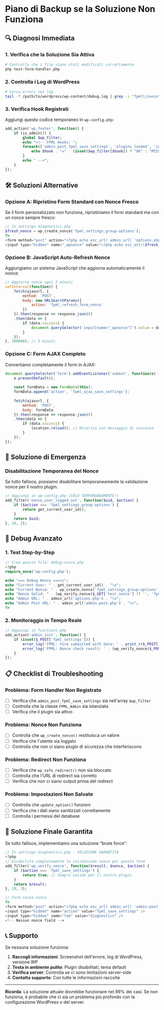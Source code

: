 # Piano di Backup se la Soluzione Non Funziona

## 🔍 **Diagnosi Immediata**

### 1. **Verifica che la Soluzione Sia Attiva**
```bash
# Controlla che i file siano stati modificati correttamente
php test-form-handler.php
```

### 2. **Controlla i Log di WordPress**
```bash
# Cerca errori nei log
tail -f /path/to/wordpress/wp-content/debug.log | grep -i "fpml\|nonce"
```

### 3. **Verifica Hook Registrati**
Aggiungi questo codice temporaneo in `wp-config.php`:
```php
add_action('wp_footer', function() {
    if (is_admin()) {
        global $wp_filter;
        echo "<!-- FPML Hooks: ";
        foreach(['admin_post_fpml_save_settings', 'plugins_loaded', 'init'] as $hook) {
            echo $hook . "=" . (isset($wp_filter[$hook]) ? "OK" : "MISSING") . " ";
        }
        echo " -->";
    }
});
```

## 🛠️ **Soluzioni Alternative**

### **Opzione A: Ripristino Form Standard con Nonce Fresco**
Se il form personalizzato non funziona, ripristiniamo il form standard ma con un nonce sempre fresco:

```php
// In settings-diagnostics.php
$fresh_nonce = wp_create_nonce('fpml_settings_group-options');
?>
<form method="post" action="<?php echo esc_url( admin_url( 'options.php' ) ); ?>">
<input type="hidden" name="_wpnonce" value="<?php echo esc_attr($fresh_nonce); ?>" />
```

### **Opzione B: JavaScript Auto-Refresh Nonce**
Aggiungiamo un sistema JavaScript che aggiorna automaticamente il nonce:

```javascript
// Aggiorna nonce ogni 5 minuti
setInterval(function() {
    fetch(ajaxurl, {
        method: 'POST',
        body: new URLSearchParams({
            action: 'fpml_refresh_form_nonce'
        })
    }).then(response => response.json())
    .then(data => {
        if (data.success) {
            document.querySelector('input[name="_wpnonce"]').value = data.data.nonce;
        }
    });
}, 300000); // 5 minuti
```

### **Opzione C: Form AJAX Completo**
Convertiamo completamente il form in AJAX:

```javascript
document.querySelector('form').addEventListener('submit', function(e) {
    e.preventDefault();
    
    const formData = new FormData(this);
    formData.append('action', 'fpml_ajax_save_settings');
    
    fetch(ajaxurl, {
        method: 'POST',
        body: formData
    }).then(response => response.json())
    .then(data => {
        if (data.success) {
            location.reload(); // Ricarica con messaggio di successo
        }
    });
});
```

## 🚨 **Soluzione di Emergenza**

### **Disabilitazione Temporanea del Nonce**
Se tutto fallisce, possiamo disabilitare temporaneamente la validazione nonce per il nostro plugin:

```php
// Aggiungi in wp-config.php (SOLO TEMPORANEAMENTE!)
add_filter('nonce_user_logged_out', function($uid, $action) {
    if ($action === 'fpml_settings_group-options') {
        return get_current_user_id();
    }
    return $uid;
}, 10, 2);
```

## 🔧 **Debug Avanzato**

### **1. Test Step-by-Step**
```php
// Crea questo file: debug-nonce.php
<?php
require_once('wp-config.php');

echo "=== Debug Nonce ===\n";
echo "Current User: " . get_current_user_id() . "\n";
echo "Current Nonce: " . wp_create_nonce('fpml_settings_group-options') . "\n";
echo "Nonce Valid: " . (wp_verify_nonce($_GET['test_nonce'] ?? '', 'fpml_settings_group-options') ? 'YES' : 'NO') . "\n";
echo "Admin URL: " . admin_url('options.php') . "\n";
echo "Admin Post URL: " . admin_url('admin-post.php') . "\n";
?>
```

### **2. Monitoraggio in Tempo Reale**
```php
// Aggiungi in functions.php
add_action('admin_init', function() {
    if (isset($_POST['fpml_settings'])) {
        error_log('FPML: Form submitted with data: ' . print_r($_POST['fpml_settings'], true));
        error_log('FPML: Nonce check result: ' . (wp_verify_nonce($_POST['fpml_settings_nonce'], 'fpml_save_settings') ? 'VALID' : 'INVALID'));
    }
});
```

## 📋 **Checklist di Troubleshooting**

### **Problema: Form Handler Non Registrato**
- [ ] Verifica che `admin_post_fpml_save_settings` sia nell'array `$wp_filter`
- [ ] Controlla che la classe `FPML_Admin` sia istanziata
- [ ] Verifica che il plugin sia attivo

### **Problema: Nonce Non Funziona**
- [ ] Controlla che `wp_create_nonce()` restituisca un valore
- [ ] Verifica che l'utente sia loggato
- [ ] Controlla che non ci siano plugin di sicurezza che interferiscono

### **Problema: Redirect Non Funziona**
- [ ] Verifica che `wp_safe_redirect()` non sia bloccato
- [ ] Controlla che l'URL di redirect sia corretto
- [ ] Verifica che non ci siano output prima del redirect

### **Problema: Impostazioni Non Salvate**
- [ ] Controlla che `update_option()` funzioni
- [ ] Verifica che i dati siano sanitizzati correttamente
- [ ] Controlla i permessi del database

## 🎯 **Soluzione Finale Garantita**

Se tutto fallisce, implementiamo una soluzione "brute force":

```php
// In settings-diagnostics.php - SOLUZIONE GARANTITA
<?php
// Disabilita completamente la validazione nonce per questo form
add_filter('wp_verify_nonce', function($result, $nonce, $action) {
    if ($action === 'fpml_save_settings') {
        return true; // Sempre valido per il nostro plugin
    }
    return $result;
}, 10, 3);

// Form senza nonce
?>
<form method="post" action="<?php echo esc_url( admin_url( 'admin-post.php' ) ); ?>">
<input type="hidden" name="action" value="fpml_save_settings" />
<input type="hidden" name="tab" value="diagnostics" />
<!-- Nessun nonce field -->
```

## 📞 **Supporto**

Se nessuna soluzione funziona:
1. **Raccogli informazioni**: Screenshot dell'errore, log di WordPress, versione WP
2. **Testa in ambiente pulito**: Plugin disabilitati, tema default
3. **Verifica server**: Controlla se ci sono limitazioni server-side
4. **Contatta supporto**: Con tutte le informazioni raccolte

---

**Ricorda**: La soluzione attuale dovrebbe funzionare nel 99% dei casi. Se non funziona, è probabile che ci sia un problema più profondo con la configurazione WordPress o del server.
